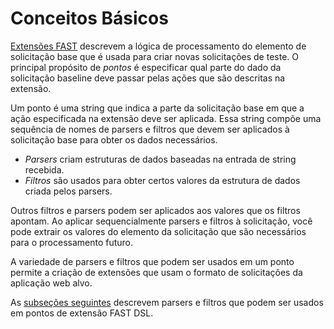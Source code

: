 [link-fast]:                ../intro.md
[link-parsers]:             parsers.md

# Conceitos Básicos

[Extensões FAST][link-fast] descrevem a lógica de processamento do elemento de solicitação base que é usada para criar novas solicitações de teste. O principal propósito de *pontos* é especificar qual parte do dado da solicitação baseline deve passar pelas ações que são descritas na extensão.

Um ponto é uma string que indica a parte da solicitação base em que a ação especificada na extensão deve ser aplicada. Essa string compõe uma sequência de nomes de parsers e filtros que devem ser aplicados à solicitação base para obter os dados necessários.

* *Parsers* criam estruturas de dados baseadas na entrada de string recebida.
* *Filtros* são usados para
obter certos valores da estrutura de dados criada pelos parsers.

Outros filtros e parsers podem ser aplicados aos valores que os filtros apontam. Ao aplicar sequencialmente parsers e filtros à solicitação, você pode extrair os valores do elemento da solicitação que são necessários para o processamento futuro.

A variedade de parsers e filtros que podem ser usados em um ponto permite a criação de extensões que usam o formato de solicitações da aplicação web alvo.

As [subseções seguintes][link-parsers] descrevem parsers e filtros que podem ser usados em pontos de extensão FAST DSL.